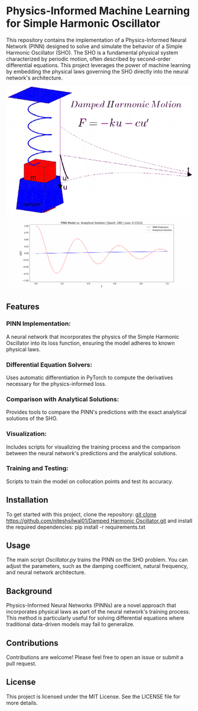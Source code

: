 # Physics-Informed Machine Learning for Simple Harmonic Oscillator
This repository contains the implementation of a Physics-Informed Neural Network (PINN) designed to solve and simulate the behavior of a Simple Harmonic Oscillator (SHO). The SHO is a fundamental physical system characterized by periodic motion, often described by second-order differential equations. This project leverages the power of machine learning by embedding the physical laws governing the SHO directly into the neural network's architecture.

![Simple Harmonic Oscillator](https://github.com/niteshsilwal01/Physics-Informed-Machine-Learning/blob/main/oscillation_frames/Damped_oscillator.gif?raw=true)
![Simple Harmonic Oscillator](https://github.com/niteshsilwal01/Physics-Informed-Machine-Learning/blob/main/oscillation_frames/Simple%20Harmonic%20Oscillator.gif?raw=true)

## Features
### PINN Implementation: 
A neural network that incorporates the physics of the Simple Harmonic Oscillator into its loss function, ensuring the model adheres to known physical laws.
### Differential Equation Solvers: 
Uses automatic differentiation in PyTorch to compute the derivatives necessary for the physics-informed loss.
### Comparison with Analytical Solutions: 
Provides tools to compare the PINN's predictions with the exact analytical solutions of the SHO.
### Visualization: 
Includes scripts for visualizing the training process and the comparison between the neural network's predictions and the analytical solutions.
### Training and Testing: 
Scripts to train the model on collocation points and test its accuracy.

## Installation
To get started with this project, clone the repository:
[git clone https://github.com/niteshsilwal01/Damped Harmonic Oscillator.git](https://github.com/niteshsilwal01/Physics-Informed-Machine-Learning.git) and install the required dependencies: pip install -r requirements.txt

## Usage
The main script _Oscillator.py_ trains the PINN on the SHO problem. You can adjust the parameters, such as the damping coefficient, natural frequency, and neural network architecture.

## Background
Physics-Informed Neural Networks (PINNs) are a novel approach that incorporates physical laws as part of the neural network's training process. This method is particularly useful for solving differential equations where traditional data-driven models may fail to generalize.

## Contributions
Contributions are welcome! Please feel free to open an issue or submit a pull request.

## License
This project is licensed under the MIT License. See the LICENSE file for more details.
